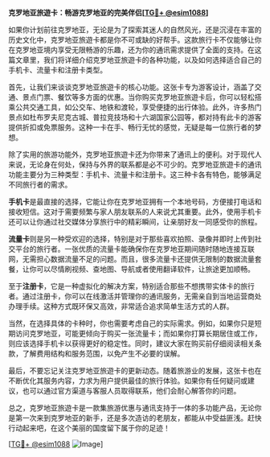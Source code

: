 **克罗地亚旅遊卡：畅游克罗地亚的完美伴侣[[TG💪+ @esim1088](https://t.me/s/esim1088)]**

如果你计划前往克罗地亚，无论是为了探索其迷人的自然风光，还是沉浸在丰富的历史文化中，克罗地亚旅遊卡都是你不可或缺的好帮手。这款旅行卡不仅能够让你在克罗地亚境内享受无限畅游的乐趣，还为你的通讯需求提供了全面的支持。在这篇文章里，我们将详细介绍克罗地亚旅遊卡的各种功能，以及如何选择适合自己的手机卡、流量卡和注册卡类型。

首先，让我们来谈谈克罗地亚旅遊卡的核心功能。这张卡专为游客设计，涵盖了交通、景点门票、餐饮等多方面的优惠。当你购买克罗地亚旅遊卡后，你可以轻松搭乘公共交通工具，如公交车、地铁和渡轮，享受便捷的出行体验。此外，许多热门景点如杜布罗夫尼克古城、普拉竞技场和十六湖国家公园等，都对持有此卡的游客提供折扣或免票服务。这种一卡在手、畅行无忧的感觉，无疑是每一位旅行者的梦想。

除了实用的旅游功能外，克罗地亚旅遊卡还为你带来了通讯上的便利。对于现代人来说，无论身在何处，保持与外界的联系都是必不可少的。克罗地亚旅遊卡的通讯功能主要分为三种类型：手机卡、流量卡和注册卡。这三种卡各有特色，能够满足不同旅行者的需求。

**手机卡**是最直接的选择，它能让你在克罗地亚拥有一个本地号码，方便接打电话和接收短信。这对于需要频繁与家人朋友联系的人来说尤其重要。此外，使用手机卡还可以让你通过社交媒体分享旅行中的精彩瞬间，让亲朋好友一同感受你的旅程。

**流量卡**则是另一种受欢迎的选择，特别是对于那些喜欢拍照、录像并即时上传到社交平台的旅行者。一张优质的流量卡能确保你在克罗地亚期间随时随地连接互联网，无需担心数据流量不足的问题。而且，很多流量卡还提供无限制的数据流量套餐，让你可以尽情刷视频、查地图、导航或者使用翻译软件，让旅途更加顺畅。

至于**注册卡**，它是一种虚拟化的解决方案，特别适合那些不想携带实体卡的旅行者。通过注册卡，你可以在线激活并管理你的通讯服务，无需亲自到当地运营商处办理手续。这种方式既环保又高效，非常适合追求简单生活方式的人群。

当然，在选择具体的卡种时，你也需要考虑自己的实际需求。例如，如果你只是短期访问克罗地亚，可能更倾向于购买一张流量卡；而如果你打算长期居住或工作，则应该选择手机卡以获得更好的稳定性。同时，建议大家在购买前仔细阅读相关条款，了解费用结构和服务范围，以免产生不必要的误解。

最后，不要忘记关注克罗地亚旅遊卡的更新动态。随着旅游业的发展，这张卡也在不断优化其服务内容，力求为用户提供最佳的旅行体验。如果你有任何疑问或建议，也可以通过官方渠道与客服人员取得联系，他们会耐心解答你的问题。

总之，克罗地亚旅遊卡是一款集旅游优惠与通讯支持于一体的多功能产品，无论你是第一次来到克罗地亚的新手，还是多次造访的老朋友，都能从中受益匪浅。赶快行动起来吧，在这个美丽的国度留下属于你的足迹！

[[TG💪+ @esim1088](https://t.me/s/esim1088) ![Image](https://i.postimg.cc/4NQfJmqS/Snipaste-2025-05-13-00-14-12.png)]
